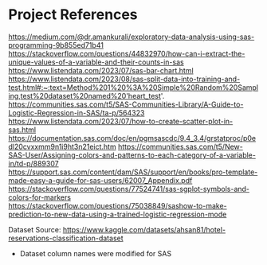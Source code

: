 # Project References
https://medium.com/@dr.amankurali/exploratory-data-analysis-using-sas-programming-9b855ed71b41
https://stackoverflow.com/questions/44832970/how-can-i-extract-the-unique-values-of-a-variable-and-their-counts-in-sas
https://www.listendata.com/2023/07/sas-bar-chart.html
https://www.listendata.com/2023/08/sas-split-data-into-training-and-test.html#:~:text=Method%201%20%3A%20Simple%20Random%20Sampling,test%20dataset%20named%20'heart_test'.
https://communities.sas.com/t5/SAS-Communities-Library/A-Guide-to-Logistic-Regression-in-SAS/ta-p/564323
https://www.listendata.com/2023/07/how-to-create-scatter-plot-in-sas.html
https://documentation.sas.com/doc/en/pgmsascdc/9.4_3.4/grstatproc/p0edl20cvxxmm9n1i9ht3n21eict.htm
https://communities.sas.com/t5/New-SAS-User/Assigning-colors-and-patterns-to-each-category-of-a-variable-in/td-p/889307
https://support.sas.com/content/dam/SAS/support/en/books/pro-template-made-easy-a-guide-for-sas-users/62007_Appendix.pdf
https://stackoverflow.com/questions/77524741/sas-sgplot-symbols-and-colors-for-markers
https://stackoverflow.com/questions/75038849/sashow-to-make-prediction-to-new-data-using-a-trained-logistic-regression-mode

Dataset Source: https://www.kaggle.com/datasets/ahsan81/hotel-reservations-classification-dataset

* Dataset column names were modified for SAS

